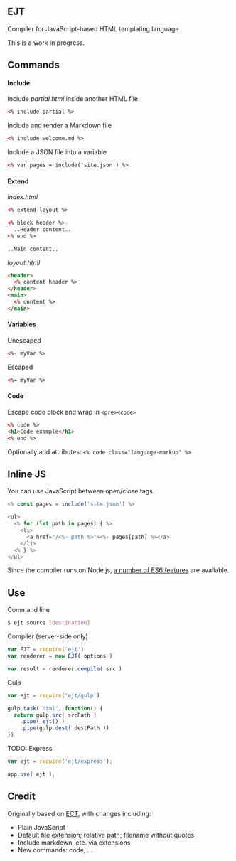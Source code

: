 ## EJT

Compiler for JavaScript-based HTML templating language

This is a work in progress.

## Commands

#### Include

Include *partial.html* inside another HTML file

```html
<% include partial %>
```

Include and render a Markdown file

```html
<% include welcome.md %>
```

Include a JSON file into a variable

```html
<% var pages = include('site.json') %>
```

#### Extend

*index.html*

```html
<% extend layout %>

<% block header %>
  ..Header content..
<% end %>

..Main content..
```

*layout.html*

```html
<header>
  <% content header %>
</header>
<main>
  <% content %>
</main>
```

#### Variables

Unescaped

```html
<%- myVar %>
```

Escaped

```html
<%= myVar %>
```

#### Code

Escape code block and wrap in `<pre><code>`

```html
<% code %>
<h1>Code example</h1>
<% end %>
```

Optionally add attributes: `<% code class="language-markup" %>`

## Inline JS

You can use JavaScript between open/close tags.

```js
<% const pages = include('site.json') %>

<ul>
  <% for (let path in pages) { %>
    <li>
      <a href="/<%- path %>"><%- pages[path] %></a>
    </li>
  <% } %>
</ul>
```

Since the compiler runs on Node.js, [a number of ES6 features](https://nodejs.org/en/docs/es6/) are available.

## Use


Command line

```bash
$ ejt source [destination]
```

Compiler (server-side only)

```js
var EJT = require('ejt')
var renderer = new EJT( options )

var result = renderer.compile( src )
```

Gulp

```js
var ejt = require('ejt/gulp')

gulp.task('html', function() {
  return gulp.src( srcPath )
    .pipe( ejt() )
    .pipe(gulp.dest( destPath ))
})
```

TODO: Express

```js
var ejt = require('ejt/express');

app.use( ejt );
```

## Credit

Originally based on [ECT](https://github.com/baryshev/ect), with changes including:

- Plain JavaScript
- Default file extension; relative path; filename without quotes
- Include markdown, etc. via extensions
- New commands: code, ...
